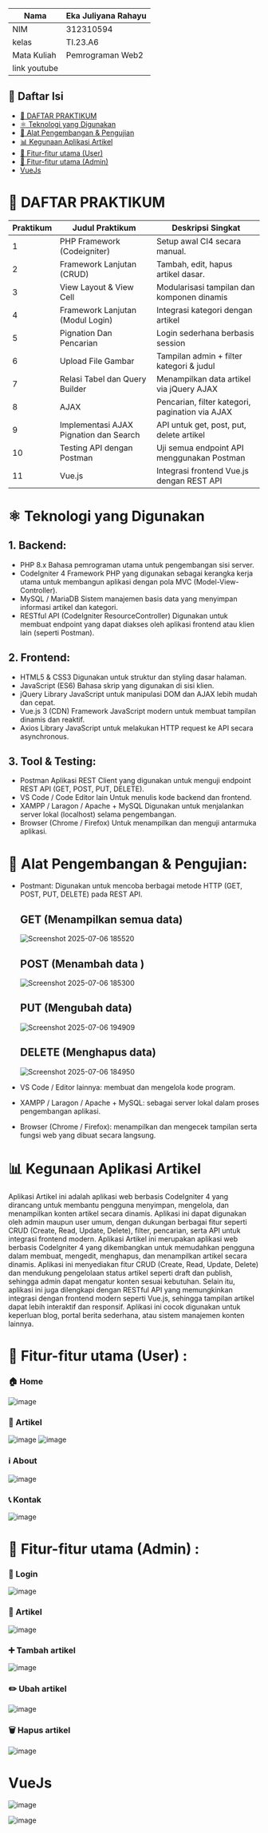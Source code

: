 |Nama  | Eka Juliyana Rahayu |
| -----| ------------------ |
|NIM   | 312310594 |
|kelas | TI.23.A6 |
| Mata Kuliah | Pemrograman Web2 |
| link youtube |           |

## 📑 Daftar Isi

- [📄 DAFTAR PRAKTIKUM](#📄-daftar-praktikum)
- [⚛️ Teknologi yang Digunakan](#teknologi-yang-digunakan)
- [🚀 Alat Pengembangan & Pengujian](#alat-pengembangan--pengujian)
- [📊 Kegunaan Aplikasi Artikel](#kegunaan-aplikasi-artikel)
- [🔧 Fitur-fitur utama (User)](#fitur-fitur-utama-user)
- [🔧 Fitur-fitur utama (Admin)](#fitur-fitur-utama-admin)
- [VueJs](#vuejs)


# 📄 DAFTAR PRAKTIKUM
| Praktikum | Judul Praktikum                          | Deskripsi Singkat                          |
|----|------------------------------------------|--------------------------------------------|
| 1  | PHP Framework (Codeigniter)                  | Setup awal CI4 secara manual.              |
| 2  | Framework Lanjutan (CRUD)   | Tambah, edit, hapus artikel dasar.         |
| 3  | View Layout & View Cell                  | Modularisasi tampilan dan komponen dinamis |
| 4  | Framework Lanjutan (Modul Login)              | Integrasi kategori dengan artikel          |
| 5  | Pignation Dan Pencarian                        | Login sederhana berbasis session           |
| 6  | Upload File Gambar          | Tampilan admin + filter kategori & judul   |
| 7  | Relasi Tabel dan Query Builder                        | Menampilkan data artikel via jQuery AJAX   |
| 8  | AJAX                          | Pencarian, filter kategori, pagination via AJAX |
| 9  | Implementasi AJAX Pignation dan Search                         | API untuk get, post, put, delete artikel   |
| 10 | Testing API dengan Postman               | Uji semua endpoint API menggunakan Postman |
| 11 | Vue.js            | Integrasi frontend Vue.js dengan REST API  |

# ⚛️ Teknologi yang Digunakan
## 1. Backend:
   - PHP 8.x
     Bahasa pemrograman utama untuk pengembangan sisi server.
   - CodeIgniter 4
     Framework PHP yang digunakan sebagai kerangka kerja utama untuk membangun aplikasi dengan pola MVC (Model-View-Controller).
   - MySQL / MariaDB
     Sistem manajemen basis data yang menyimpan informasi artikel dan kategori.
   - RESTful API (CodeIgniter ResourceController)
     Digunakan untuk membuat endpoint yang dapat diakses oleh aplikasi frontend atau klien lain (seperti Postman).
## 2. Frontend:
   - HTML5 & CSS3
     Digunakan untuk struktur dan styling dasar halaman.
   - JavaScript (ES6)
     Bahasa skrip yang digunakan di sisi klien.
   - jQuery
     Library JavaScript untuk manipulasi DOM dan AJAX lebih mudah dan cepat.
   - Vue.js 3 (CDN)
     Framework JavaScript modern untuk membuat tampilan dinamis dan reaktif.
   - Axios
     Library JavaScript untuk melakukan HTTP request ke API secara asynchronous.
## 3. Tool & Testing:
   - Postman
     Aplikasi REST Client yang digunakan untuk menguji endpoint REST API (GET, POST, PUT, DELETE).
   - VS Code / Code Editor lain
     Untuk menulis kode backend dan frontend.
   - XAMPP / Laragon / Apache + MySQL
     Digunakan untuk menjalankan server lokal (localhost) selama pengembangan.
   - Browser (Chrome / Firefox)
     Untuk menampilkan dan menguji antarmuka aplikasi.

# 🚀 Alat Pengembangan & Pengujian:

* Postmant: Digunakan untuk mencoba berbagai metode HTTP (GET, POST, PUT, DELETE) pada REST API.

  ## GET (Menampilkan semua data)
  ![Screenshot 2025-07-06 185520](https://github.com/user-attachments/assets/07917073-5d80-45f0-885f-c4006d64b623)

  ## POST (Menambah data )
  ![Screenshot 2025-07-06 185300](https://github.com/user-attachments/assets/ee9e52ba-6825-4a18-9064-46c7639bfa56)

  ## PUT (Mengubah data)
  ![Screenshot 2025-07-06 194909](https://github.com/user-attachments/assets/55855d14-7da2-45d7-b467-7eca9751f884)

  ## DELETE (Menghapus data)
  ![Screenshot 2025-07-06 184950](https://github.com/user-attachments/assets/df2c6fc1-58af-4cc1-b5c1-c2de5e74c2cf)

* VS Code / Editor lainnya: membuat dan mengelola kode program.
* XAMPP / Laragon / Apache + MySQL: sebagai server lokal dalam proses pengembangan aplikasi.
* Browser (Chrome / Firefox): menampilkan dan mengecek tampilan serta fungsi web yang dibuat secara langsung.



# 📊 Kegunaan Aplikasi Artikel
  Aplikasi Artikel ini adalah aplikasi web berbasis CodeIgniter 4 yang dirancang untuk membantu pengguna menyimpan, mengelola, dan menampilkan konten artikel secara dinamis. Aplikasi ini dapat digunakan oleh admin maupun user umum, dengan dukungan berbagai fitur seperti CRUD (Create, Read, Update, Delete), filter, pencarian, serta API untuk integrasi frontend modern.
Aplikasi Artikel ini merupakan aplikasi web berbasis CodeIgniter 4 yang dikembangkan untuk memudahkan pengguna dalam membuat, mengedit, menghapus, dan menampilkan artikel secara dinamis. Aplikasi ini menyediakan fitur CRUD (Create, Read, Update, Delete) dan mendukung pengelolaan status artikel seperti draft dan publish, sehingga admin dapat mengatur konten sesuai kebutuhan.
  Selain itu, aplikasi ini juga dilengkapi dengan RESTful API yang memungkinkan integrasi dengan frontend modern seperti Vue.js, sehingga tampilan artikel dapat lebih interaktif dan responsif. Aplikasi ini cocok digunakan untuk keperluan blog, portal berita sederhana, atau sistem manajemen konten lainnya.


# 🔧 Fitur-fitur utama (User) :

### 🏠 Home
![image](https://github.com/user-attachments/assets/afebcabc-c04f-415b-8945-8af329aaaf31)

### 📰 Artikel
![image](https://github.com/user-attachments/assets/bc99bcb5-05e6-4f6a-9931-a1d595aca517)
![image](https://github.com/user-attachments/assets/26895b17-4248-41b6-a11a-699fa40b6dab)

### ℹ️ About
![image](https://github.com/user-attachments/assets/944e602c-818a-4dcd-9d92-06899e7b4fbb)

### 📞 Kontak
![image](https://github.com/user-attachments/assets/b3553e26-911a-4c77-b41a-f6fc7f8ed50c)

# 🔧 Fitur-fitur utama (Admin) :

### 🔐 Login
![image](https://github.com/user-attachments/assets/bd97867b-e6d8-4543-a3ff-d97275887420)

### 📝 Artikel
![image](https://github.com/user-attachments/assets/d35db740-863b-4fc2-b53b-6585fd42d5ec)

### ➕ Tambah artikel
![image](https://github.com/user-attachments/assets/8b757c96-9e7b-4149-9e6b-33f0dfc87b18)

### ✏️ Ubah artikel
![image](https://github.com/user-attachments/assets/3d1c538b-57e1-4cd6-882e-70b74abc285c)

### 🗑️ Hapus artikel
![image](https://github.com/user-attachments/assets/e7bdbde7-5353-4d2e-999b-ac52565a0b06)

# VueJs
![image](https://github.com/user-attachments/assets/05a77ab8-13cc-4606-8f13-db5428dc6c95)

![image](https://github.com/user-attachments/assets/38bd8bef-f97d-442c-bb6b-330347e64401)









